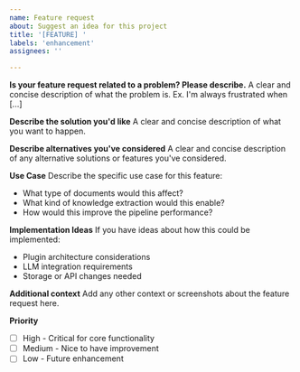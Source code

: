 ```yaml
---
name: Feature request
about: Suggest an idea for this project
title: '[FEATURE] '
labels: 'enhancement'
assignees: ''

---
```


**Is your feature request related to a problem? Please describe.**
A clear and concise description of what the problem is. Ex. I'm always frustrated when [...]

**Describe the solution you'd like**
A clear and concise description of what you want to happen.

**Describe alternatives you've considered**
A clear and concise description of any alternative solutions or features you've considered.

**Use Case**
Describe the specific use case for this feature:
- What type of documents would this affect?
- What kind of knowledge extraction would this enable?
- How would this improve the pipeline performance?

**Implementation Ideas**
If you have ideas about how this could be implemented:
- Plugin architecture considerations
- LLM integration requirements
- Storage or API changes needed

**Additional context**
Add any other context or screenshots about the feature request here.

**Priority**
- [ ] High - Critical for core functionality
- [ ] Medium - Nice to have improvement
- [ ] Low - Future enhancement